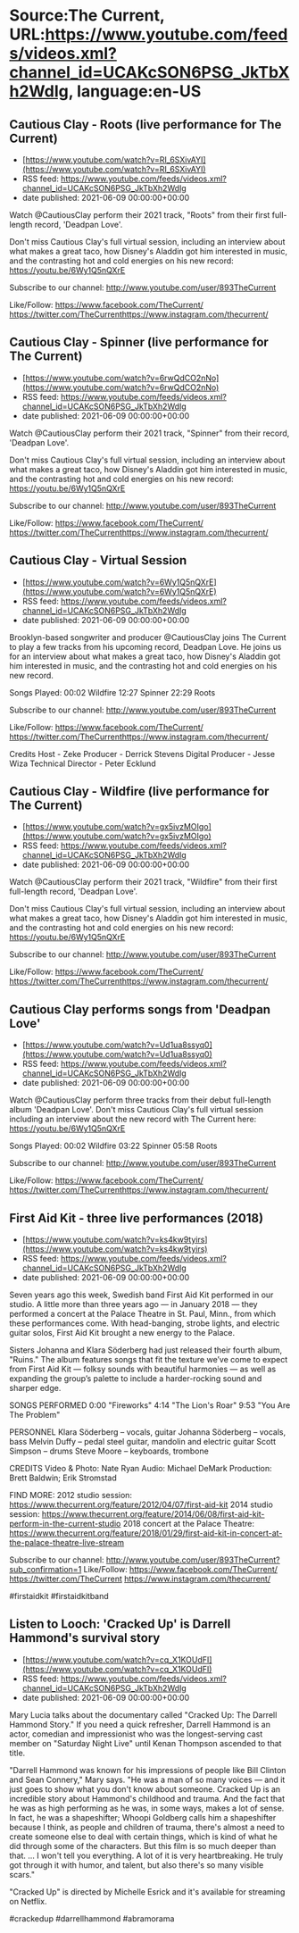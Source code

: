 # Source:The Current, URL:https://www.youtube.com/feeds/videos.xml?channel_id=UCAKcSON6PSG_JkTbXh2WdIg, language:en-US

## Cautious Clay - Roots (live performance for The Current)
 - [https://www.youtube.com/watch?v=RI_6SXivAYI](https://www.youtube.com/watch?v=RI_6SXivAYI)
 - RSS feed: https://www.youtube.com/feeds/videos.xml?channel_id=UCAKcSON6PSG_JkTbXh2WdIg
 - date published: 2021-06-09 00:00:00+00:00

Watch @CautiousClay perform their 2021 track, "Roots" from their first full-length record, 'Deadpan Love'.

Don't miss Cautious Clay's full virtual session, including an interview about what makes a great taco, how Disney's Aladdin got him interested in music, and the contrasting hot and cold energies on his new record: https://youtu.be/6Wy1Q5nQXrE

Subscribe to our channel:
http://www.youtube.com/user/893TheCurrent

Like/Follow:
https://www.facebook.com/TheCurrent/​​​
https://twitter.com/TheCurrent​​​
https://www.instagram.com/thecurrent/

## Cautious Clay - Spinner (live performance for The Current)
 - [https://www.youtube.com/watch?v=6rwQdCO2nNo](https://www.youtube.com/watch?v=6rwQdCO2nNo)
 - RSS feed: https://www.youtube.com/feeds/videos.xml?channel_id=UCAKcSON6PSG_JkTbXh2WdIg
 - date published: 2021-06-09 00:00:00+00:00

Watch @CautiousClay perform their 2021 track, "Spinner" from their record, 'Deadpan Love'.

Don't miss Cautious Clay's full virtual session, including an interview about what makes a great taco, how Disney's Aladdin got him interested in music, and the contrasting hot and cold energies on his new record: https://youtu.be/6Wy1Q5nQXrE

Subscribe to our channel:
http://www.youtube.com/user/893TheCurrent

Like/Follow:
https://www.facebook.com/TheCurrent/​​​
https://twitter.com/TheCurrent​​​
https://www.instagram.com/thecurrent/

## Cautious Clay - Virtual Session
 - [https://www.youtube.com/watch?v=6Wy1Q5nQXrE](https://www.youtube.com/watch?v=6Wy1Q5nQXrE)
 - RSS feed: https://www.youtube.com/feeds/videos.xml?channel_id=UCAKcSON6PSG_JkTbXh2WdIg
 - date published: 2021-06-09 00:00:00+00:00

Brooklyn-based songwriter and producer @CautiousClay joins The Current to play a few tracks from his upcoming record, Deadpan Love. He joins us for an interview about what makes a great taco, how Disney's Aladdin got him interested in music, and the contrasting hot and cold energies on his new record.

Songs Played: 
00:02 Wildfire
12:27 Spinner
22:29 Roots

Subscribe to our channel:
http://www.youtube.com/user/893TheCurrent

Like/Follow:
https://www.facebook.com/TheCurrent/​​​​
https://twitter.com/TheCurrent​​​​
https://www.instagram.com/thecurrent/​

Credits
Host - Zeke
Producer - Derrick Stevens
Digital Producer - Jesse Wiza
Technical Director - Peter Ecklund

## Cautious Clay - Wildfire (live performance for The Current)
 - [https://www.youtube.com/watch?v=gx5ivzMOIgo](https://www.youtube.com/watch?v=gx5ivzMOIgo)
 - RSS feed: https://www.youtube.com/feeds/videos.xml?channel_id=UCAKcSON6PSG_JkTbXh2WdIg
 - date published: 2021-06-09 00:00:00+00:00

Watch @CautiousClay perform their 2021 track, "Wildfire" from their first full-length record, 'Deadpan Love'.

Don't miss Cautious Clay's full virtual session, including an interview about what makes a great taco, how Disney's Aladdin got him interested in music, and the contrasting hot and cold energies on his new record: https://youtu.be/6Wy1Q5nQXrE

Subscribe to our channel:
http://www.youtube.com/user/893TheCurrent

Like/Follow:
https://www.facebook.com/TheCurrent/​​​
https://twitter.com/TheCurrent​​​
https://www.instagram.com/thecurrent/

## Cautious Clay performs songs from 'Deadpan Love'
 - [https://www.youtube.com/watch?v=Ud1ua8ssyq0](https://www.youtube.com/watch?v=Ud1ua8ssyq0)
 - RSS feed: https://www.youtube.com/feeds/videos.xml?channel_id=UCAKcSON6PSG_JkTbXh2WdIg
 - date published: 2021-06-09 00:00:00+00:00

Watch @CautiousClay perform three tracks from their debut full-length album 'Deadpan Love'. Don't miss Cautious Clay's full virtual session including an interview about the new record with The Current here: https://youtu.be/6Wy1Q5nQXrE

Songs Played: 
00:02 Wildfire
03:22 Spinner
05:58 Roots

Subscribe to our channel:
http://www.youtube.com/user/893TheCurrent

Like/Follow:
https://www.facebook.com/TheCurrent/​​​​
https://twitter.com/TheCurrent​​​​
https://www.instagram.com/thecurrent/​

## First Aid Kit - three live performances (2018)
 - [https://www.youtube.com/watch?v=ks4kw9tyirs](https://www.youtube.com/watch?v=ks4kw9tyirs)
 - RSS feed: https://www.youtube.com/feeds/videos.xml?channel_id=UCAKcSON6PSG_JkTbXh2WdIg
 - date published: 2021-06-09 00:00:00+00:00

Seven years ago this week, Swedish band First Aid Kit performed in our studio. A little more than three years ago — in January 2018 — they performed a concert at the Palace Theatre in St. Paul, Minn., from which these performances come. With head-banging, strobe lights, and electric guitar solos, First Aid Kit brought a new energy to the Palace.

Sisters Johanna and Klara Söderberg had just released their fourth album, "Ruins." The album features songs that fit the texture we’ve come to expect from First Aid Kit — folksy sounds with beautiful harmonies — as well as expanding the group’s palette to include a harder-rocking sound and sharper edge. 

SONGS PERFORMED
0:00 "Fireworks"
4:14 "The Lion's Roar"
9:53 "You Are The Problem"

PERSONNEL
Klara Söderberg – vocals, guitar
Johanna Söderberg – vocals, bass
Melvin Duffy – pedal steel guitar, mandolin and electric guitar
Scott Simpson – drums 
Steve Moore – keyboards, trombone

CREDITS
Video & Photo: Nate Ryan
Audio: Michael DeMark
Production: Brett Baldwin; Erik Stromstad

FIND MORE:
2012 studio session: https://www.thecurrent.org/feature/2012/04/07/first-aid-kit
2014 studio session: https://www.thecurrent.org/feature/2014/06/08/first-aid-kit-perform-in-the-current-studio
2018 concert at the Palace Theatre:
https://www.thecurrent.org/feature/2018/01/29/first-aid-kit-in-concert-at-the-palace-theatre-live-stream

Subscribe to our channel:
http://www.youtube.com/user/893TheCurrent?sub_confirmation=1
Like/Follow:
https://www.facebook.com/TheCurrent/
https://twitter.com/TheCurrent
https://www.instagram.com/thecurrent/


#firstaidkit #firstaidkitband

## Listen to Looch: 'Cracked Up' is Darrell Hammond's survival story
 - [https://www.youtube.com/watch?v=cq_X1KOUdFI](https://www.youtube.com/watch?v=cq_X1KOUdFI)
 - RSS feed: https://www.youtube.com/feeds/videos.xml?channel_id=UCAKcSON6PSG_JkTbXh2WdIg
 - date published: 2021-06-09 00:00:00+00:00

Mary Lucia talks about the documentary called "Cracked Up: The Darrell Hammond Story." If you need a quick refresher, Darrell Hammond is an actor, comedian and impressionist who was the longest-serving cast member on "Saturday Night Live" until Kenan Thompson ascended to that title.

"Darrell Hammond was known for his impressions of people like Bill Clinton and Sean Connery," Mary says. "He was a man of so many voices — and it just goes to show what you don't know about someone. Cracked Up is an incredible story about Hammond's childhood and trauma. And the fact that he was as high performing as he was, in some ways, makes a lot of sense. In fact, he was a shapeshifter; Whoopi Goldberg calls him a shapeshifter because I think, as people and children of trauma, there's almost a need to create someone else to deal with certain things, which is kind of what he did through some of the characters. But this film is so much deeper than that. ... I won't tell you everything. A lot of it is very heartbreaking. He truly got through it with humor, and talent, but also there's so many visible scars."

"Cracked Up" is directed by Michelle Esrick and it's available for streaming on Netflix.

#crackedup #darrellhammond #abramorama


